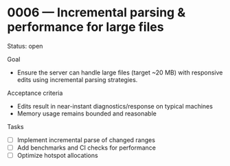 # 0006 — Incremental parsing & performance for large files

Status: open

Goal
- Ensure the server can handle large files (target ~20 MB) with responsive edits using incremental parsing strategies.

Acceptance criteria
- Edits result in near-instant diagnostics/response on typical machines
- Memory usage remains bounded and reasonable

Tasks
- [ ] Implement incremental parse of changed ranges
- [ ] Add benchmarks and CI checks for performance
- [ ] Optimize hotspot allocations
